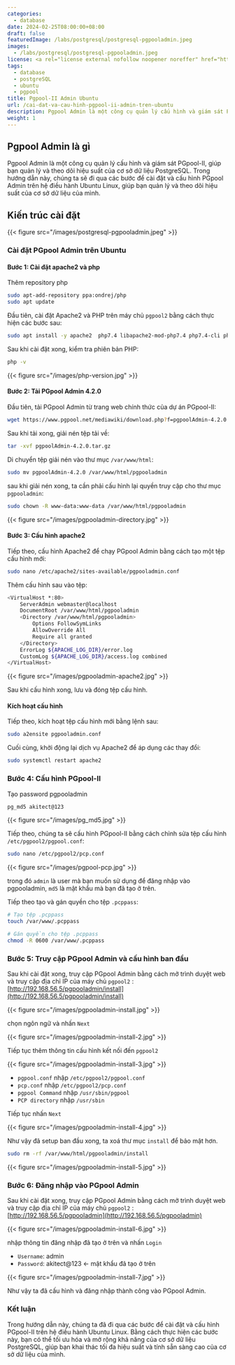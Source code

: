 ```yaml
---
categories:
  - database
date: 2024-02-25T08:00:00+08:00
draft: false
featuredImage: /labs/postgresql/postgresql-pgpooladmin.jpeg
images:
  - /labs/postgresql/postgresql-pgpooladmin.jpeg
license: <a rel="license external nofollow noopener noreffer" href="https://creativecommons.org/licenses/by-nc/4.0/" target="_blank">CC BY-NC 4.0</a>
tags:
  - database
  - postgreSQL
  - ubuntu
  - pgpool
title: Pgpool-II Admin Ubuntu 
url: /cai-dat-va-cau-hinh-pgpool-ii-admin-tren-ubuntu
description: Pgpool Admin là một công cụ quản lý cấu hình và giám sát PGpool-II, giúp bạn quản lý và theo dõi hiệu suất của cơ sở dữ liệu PostgreSQL. Trong hướng dẫn này, chúng ta sẽ đi qua các bước để cài đặt và cấu hình PGpool Admin trên hệ điều hành Ubuntu Linux, giúp bạn quản lý và theo dõi hiệu suất của cơ sở dữ liệu của mình.
weight: 1
---
```


## Pgpool Admin là gì

Pgpool Admin là một công cụ quản lý cấu hình và giám sát PGpool-II, giúp bạn quản lý và theo dõi hiệu suất của cơ sở dữ liệu PostgreSQL. Trong hướng dẫn này, chúng ta sẽ đi qua các bước để cài đặt và cấu hình PGpool Admin trên hệ điều hành Ubuntu Linux, giúp bạn quản lý và theo dõi hiệu suất của cơ sở dữ liệu của mình.

## Kiến trúc cài đặt

{{< figure src="/images/postgresql-pgpooladmin.jpeg" >}}

### Cài đặt PGpool Admin trên Ubuntu

#### Bước 1: Cài đặt apache2 và php

Thêm repository php

```bash
sudo apt-add-repository ppa:ondrej/php
sudo apt update
```

Đầu tiên, cài đặt Apache2 và PHP trên máy chủ `pgpool2` bằng cách thực hiện các bước sau:

```bash
sudo apt install -y apache2  php7.4 libapache2-mod-php7.4 php7.4-cli php7.4-common php7.4-pgsql 
```

Sau khi cài đặt xong, kiểm tra phiên bản PHP:

```bash
php -v
```

{{< figure src="/images/php-version.jpg" >}}

#### Bước 2: Tải PGpool Admin 4.2.0

Đầu tiên, tải PGpool Admin từ trang web chính thức của dự án PGpool-II:

```bash
wget https://www.pgpool.net/mediawiki/download.php?f=pgpoolAdmin-4.2.0.tar.gz -O pgpoolAdmin-4.2.0.tar.gz
```

Sau khi tải xong, giải nén tệp tải về:

```bash
tar -xvf pgpoolAdmin-4.2.0.tar.gz
```

Di chuyển tệp giải nén vào thư mục `/var/www/html`:

```bash
sudo mv pgpoolAdmin-4.2.0 /var/www/html/pgpooladmin
```

sau khi giải nén xong, ta cần phải cấu hình lại quyền truy cập cho thư mục `pgpooladmin`:

```bash
sudo chown -R www-data:www-data /var/www/html/pgpooladmin
```

{{< figure src="/images/pgpooladmin-directory.jpg" >}}

#### Bước 3: Cấu hình apache2

Tiếp theo, cấu hình Apache2 để chạy PGpool Admin bằng cách tạo một tệp cấu hình mới:

```bash
sudo nano /etc/apache2/sites-available/pgpooladmin.conf
```

Thêm cấu hình sau vào tệp:

```bash
<VirtualHost *:80>
    ServerAdmin webmaster@localhost
    DocumentRoot /var/www/html/pgpooladmin
    <Directory /var/www/html/pgpooladmin>
        Options FollowSymLinks
        AllowOverride All
        Require all granted
    </Directory>
    ErrorLog ${APACHE_LOG_DIR}/error.log
    CustomLog ${APACHE_LOG_DIR}/access.log combined
</VirtualHost>
```

{{< figure src="/images/pgpooladmin-apache2.jpg" >}}

Sau khi cấu hình xong, lưu và đóng tệp cấu hình.

#### Kích hoạt cấu hình

Tiếp theo, kích hoạt tệp cấu hình mới bằng lệnh sau:

```bash
sudo a2ensite pgpooladmin.conf
```

Cuối cùng, khởi động lại dịch vụ Apache2 để áp dụng các thay đổi:

```bash
sudo systemctl restart apache2
```

### Bước 4: Cấu hình PGpool-II

Tạo password pgpooladmin

```bash
pg_md5 akitect@123
```

{{< figure src="/images/pg_md5.jpg" >}}

Tiếp theo, chúng ta sẽ cấu hình PGpool-II bằng cách chỉnh sửa tệp cấu hình `/etc/pgpool2/pgpool.conf`:

```bash
sudo nano /etc/pgpool2/pcp.conf
```

{{< figure src="/images/pgpool-pcp.jpg" >}}

trong đó `admin` là user mà bạn muốn sử dụng để đăng nhập vào pgpooladmin, `md5` là mật khẩu mà bạn đã tạo ở trên.

Tiếp theo tạo và gán quyền cho tệp `.pcppass`:

```bash
# Tạo tệp .pcppass
touch /var/www/.pcppass

# Gán quyền cho tệp .pcppass
chmod -R 0600 /var/www/.pcppass 
```

### Bước 5: Truy cập PGpool Admin và cấu hình ban đầu

Sau khi cài đặt xong, truy cập PGpool Admin bằng cách mở trình duyệt web và truy cập địa chỉ IP của máy chủ `pgpool2` : [http://192.168.56.5/pgpooladmin/install](http://192.168.56.5/pgpooladmin/install)

{{< figure src="/images/pgpooladmin-install.jpg" >}}

chọn ngôn ngữ và nhấn `Next`

{{< figure src="/images/pgpooladmin-install-2.jpg" >}}

Tiếp tục thêm thông tin cấu hình kết nối đến `pgpool2`

{{< figure src="/images/pgpooladmin-install-3.jpg" >}}

- `pgpool.conf` nhập `/etc/pgpool2/pgpool.conf`
- `pcp.conf` nhập `/etc/pgpool2/pcp.conf`
- `pgpool Command` nhập `/usr/sbin/pgpool`
- `PCP directory` nhập `/usr/sbin`

Tiếp tục nhấn `Next`

{{< figure src="/images/pgpooladmin-install-4.jpg" >}}

Như vậy đã setup ban đầu xong, ta xoá thư mục `install` để bảo mật hơn.

```bash
sudo rm -rf /var/www/html/pgpooladmin/install
```

{{< figure src="/images/pgpooladmin-install-5.jpg" >}}

### Bước 6: Đăng nhập vào PGpool Admin

Sau khi cài đặt xong, truy cập PGpool Admin bằng cách mở trình duyệt web và truy cập địa chỉ IP của máy chủ `pgpool2` : [http://192.168.56.5/pgpooladmin](http://192.168.56.5/pgpooladmin)

{{< figure src="/images/pgpooladmin-install-6.jpg" >}}

nhập thông tin đăng nhập đã tạo ở trên và nhấn `Login`

- `Username`: admin
- `Password`: akitect@123 <- mật khẩu đã tạo ở trên

{{< figure src="/images/pgpooladmin-install-7.jpg" >}}

Như vậy ta đã cấu hình và đăng nhập thành công vào PGpool Admin.

### Kết luận
Trong hướng dẫn này, chúng ta đã đi qua các bước để cài đặt và cấu hình PGpool-II trên hệ điều hành Ubuntu Linux. Bằng cách thực hiện các bước này, bạn có thể tối ưu hóa và mở rộng khả năng của cơ sở dữ liệu PostgreSQL, giúp bạn khai thác tối đa hiệu suất và tính sẵn sàng cao của cơ sở dữ liệu của mình.